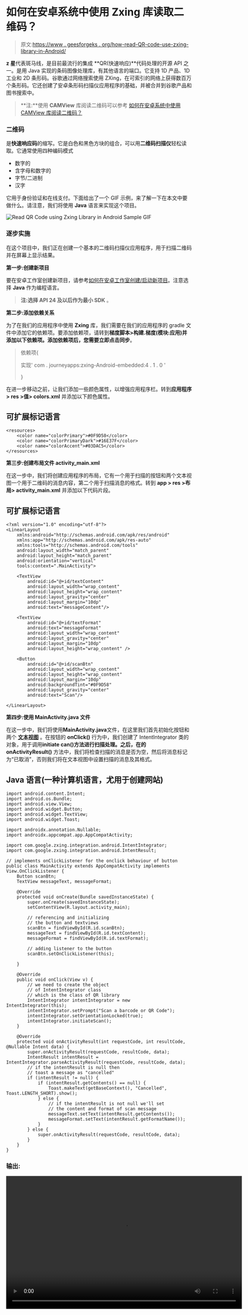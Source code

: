 # 如何在安卓系统中使用 Zxing 库读取二维码？

> 原文:[https://www . geesforgeks . org/how-read-QR-code-use-zxing-library-in-Android/](https://www.geeksforgeeks.org/how-to-read-qr-code-using-zxing-library-in-android/)

**z 星**代表斑马线，是目前最流行的集成 **QR(快速响应)**代码处理的开源 API 之一。是用 Java 实现的条码图像处理库，有其他语言的端口。它支持 1D 产品、1D 工业和 2D 条形码。谷歌通过网络搜索使用 ZXing，在可索引的网络上获得数百万个条形码。它还创建了安卓条形码扫描仪应用程序的基础，并被合并到谷歌产品和图书搜索中。

> **注:**使用 **CAMView** 库阅读二维码可以参考 [如何在安卓系统中使用 CAMView 库阅读二维码？](https://www.geeksforgeeks.org/how-to-read-qr-code-using-camview-library-in-android/)

### **二维码**

是**快速响应码**的缩写。它是白色和黑色方块的组合，可以用**二维码扫描仪**轻松读取。它通常使用四种编码模式

*   数字的
*   含字母和数字的
*   字节/二进制
*   汉字

它用于身份验证和在线支付。下面给出了一个 GIF 示例，来了解一下在本文中要做什么。请注意，我们将使用 **Java** 语言来实现这个项目。

![Read QR Code using Zxing Library in Android Sample GIF](img/58000c6e74b2b9da7e41eb877ed56c99.png)

### 逐步实施

在这个项目中，我们正在创建一个基本的二维码扫描仪应用程序，用于扫描二维码并在屏幕上显示结果。

**第一步:创建新项目**

要在安卓工作室创建新项目，请参考[如何在安卓工作室创建/启动新项目](https://www.geeksforgeeks.org/android-how-to-create-start-a-new-project-in-android-studio/)。注意选择 **Java** 作为编程语言。

> **注:**选择 **API 24** 及以后作为**最小 SDK** 。

**第二步:添加依赖关系**

为了在我们的应用程序中使用 **Zxing** 库，我们需要在我们的应用程序的 gradle 文件中添加它的依赖项。要添加依赖项，请转到**梯度脚本>构建.梯度(模块:应用)**并添加以下依赖项。添加依赖项后，您需要立即点击**同步**。

> 依赖项{
> 
> 实现' com . journeyapps:zxing-Android-embedded:4 . 1 . 0 '
> 
> }

在进一步移动之前，让我们添加一些颜色属性，以增强应用程序栏。转到**应用程序> res >值> colors.xml** 并添加以下颜色属性。

## 可扩展标记语言

```
<resources> 
    <color name="colorPrimary">#0F9D58</color> 
    <color name="colorPrimaryDark">#16E37F</color> 
    <color name="colorAccent">#03DAC5</color> 
</resources>
```

**第三步:创建布局文件 activity_main.xml**

在这一步中，我们将创建应用程序的布局，它有一个用于扫描的按钮和两个文本视图一个用于二维码的消息内容，第二个用于扫描消息的格式。转到 **app > res >布局> activity_main.xml** 并添加以下代码片段。

## 可扩展标记语言

```
<?xml version="1.0" encoding="utf-8"?>
<LinearLayout
    xmlns:android="http://schemas.android.com/apk/res/android"
    xmlns:app="http://schemas.android.com/apk/res-auto"
    xmlns:tools="http://schemas.android.com/tools"
    android:layout_width="match_parent"
    android:layout_height="match_parent"
    android:orientation="vertical"
    tools:context=".MainActivity">

    <TextView
        android:id="@+id/textContent"
        android:layout_width="wrap_content"
        android:layout_height="wrap_content"
        android:layout_gravity="center"
        android:layout_margin="10dp"
        android:text="messageContent"/>

    <TextView
        android:id="@+id/textFormat"
        android:text="messageFormat"
        android:layout_width="wrap_content"
        android:layout_gravity="center"
        android:layout_margin="10dp"
        android:layout_height="wrap_content" />

    <Button
        android:id="@+id/scanBtn"
        android:layout_width="wrap_content"
        android:layout_height="wrap_content"
        android:layout_margin="10dp"
        android:backgroundTint="#0F9D58"
        android:layout_gravity="center"
        android:text="Scan"/>

</LinearLayout>
```

**第四步:使用 MainActivity.java 文件**

在这一步中，我们将使用**MainActivity.java**文件，在这里我们首先初始化按钮和两个 [**文本视图**](https://www.geeksforgeeks.org/textview-widget-in-android-using-java-with-examples/) 。在按钮的 **onClick()** 行为中，我们创建了 IntentIntegrator 类的对象，用于调用**initiate can()**方法进行扫描处理。之后，在**的 onActivityResult()** 方法中，我们将检查扫描的消息是否为空，然后将消息标记为“已取消”，否则我们将在文本视图中设置扫描的消息及其格式。

## Java 语言(一种计算机语言，尤用于创建网站)

```
import android.content.Intent;
import android.os.Bundle;
import android.view.View;
import android.widget.Button;
import android.widget.TextView;
import android.widget.Toast;

import androidx.annotation.Nullable;
import androidx.appcompat.app.AppCompatActivity;

import com.google.zxing.integration.android.IntentIntegrator;
import com.google.zxing.integration.android.IntentResult;

// implements onClickListener for the onclick behaviour of button
public class MainActivity extends AppCompatActivity implements View.OnClickListener {
    Button scanBtn;
    TextView messageText, messageFormat;

    @Override
    protected void onCreate(Bundle savedInstanceState) {
        super.onCreate(savedInstanceState);
        setContentView(R.layout.activity_main);

        // referencing and initializing
        // the button and textviews
        scanBtn = findViewById(R.id.scanBtn);
        messageText = findViewById(R.id.textContent);
        messageFormat = findViewById(R.id.textFormat);

        // adding listener to the button
        scanBtn.setOnClickListener(this);

    }

    @Override
    public void onClick(View v) {
        // we need to create the object 
        // of IntentIntegrator class
        // which is the class of QR library
        IntentIntegrator intentIntegrator = new IntentIntegrator(this);
        intentIntegrator.setPrompt("Scan a barcode or QR Code");
        intentIntegrator.setOrientationLocked(true);
        intentIntegrator.initiateScan();
    }

    @Override
    protected void onActivityResult(int requestCode, int resultCode, @Nullable Intent data) {
        super.onActivityResult(requestCode, resultCode, data);
        IntentResult intentResult = IntentIntegrator.parseActivityResult(requestCode, resultCode, data);
        // if the intentResult is null then
        // toast a message as "cancelled"
        if (intentResult != null) {
            if (intentResult.getContents() == null) {
                Toast.makeText(getBaseContext(), "Cancelled", Toast.LENGTH_SHORT).show();
            } else {
                // if the intentResult is not null we'll set 
                // the content and format of scan message
                messageText.setText(intentResult.getContents());
                messageFormat.setText(intentResult.getFormatName());
            }
        } else {
            super.onActivityResult(requestCode, resultCode, data);
        }
    }
}
```

### **输出:**

<video class="wp-video-shortcode" id="video-540623-1" width="640" height="360" preload="metadata" controls=""><source type="video/mp4" src="https://media.geeksforgeeks.org/wp-content/uploads/20210112104140/gfgzxinglibrary.mp4?_=1">[https://media.geeksforgeeks.org/wp-content/uploads/20210112104140/gfgzxinglibrary.mp4](https://media.geeksforgeeks.org/wp-content/uploads/20210112104140/gfgzxinglibrary.mp4)</video>